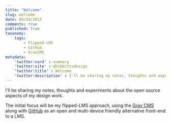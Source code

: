 ```yaml
---
title: "Welcome"
slug: welcome
date: 09/24/2015
comments: true
published: true
taxonomy:
    tags:
        - Flipped-LMS
        - GitHub
        - GravCMS
metadata:
    'twitter:card' : summary
    'twitter:site' : @hibbittsdesign
    'twitter:title' : Welcome
    'twitter:description' : I'll be sharing my notes, thoughts and experiments about the open source aspects of my design work.
---
```


I'll be sharing my notes, thoughts and experiments about the open source aspects of my design work.  

The initial focus will be my flipped-LMS approach, using the [Grav CMS](http://www.getgrav.org) along with [GitHub](https://github.com/) as an open and multi-device friendly alternative front-end to a LMS.
